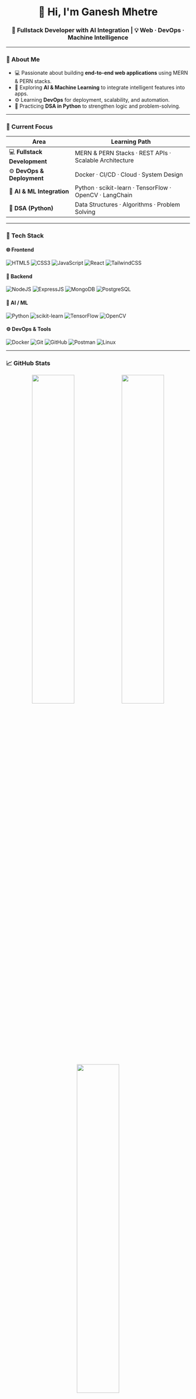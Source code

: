 <h1 align="center">👋 Hi, I'm Ganesh Mhetre</h1>

<h3 align="center">🚀 Fullstack Developer with AI Integration | 💡 Web · DevOps · Machine Intelligence</h3>

---

### 🧭 About Me
- 💻 Passionate about building **end-to-end web applications** using MERN & PERN stacks.  
- 🤖 Exploring **AI & Machine Learning** to integrate intelligent features into apps.  
- ⚙️ Learning **DevOps** for deployment, scalability, and automation.  
- 🧩 Practicing **DSA in Python** to strengthen logic and problem-solving.  

---

### 🎯 Current Focus
| Area | Learning Path |
|------|----------------|
| 💻 **Fullstack Development** | MERN & PERN Stacks · REST APIs · Scalable Architecture |
| ⚙️ **DevOps & Deployment** | Docker · CI/CD · Cloud · System Design |
| 🤖 **AI & ML Integration** | Python · scikit-learn · TensorFlow · OpenCV · LangChain |
| 🧩 **DSA (Python)** | Data Structures · Algorithms · Problem Solving |

---

### 🧰 Tech Stack

#### 🌐 Frontend
![HTML5](https://img.shields.io/badge/HTML5-E34F26?style=for-the-badge&logo=html5&logoColor=white)
![CSS3](https://img.shields.io/badge/CSS3-1572B6?style=for-the-badge&logo=css3&logoColor=white)
![JavaScript](https://img.shields.io/badge/JavaScript-F7DF1E?style=for-the-badge&logo=javascript&logoColor=black)
![React](https://img.shields.io/badge/React-61DAFB?style=for-the-badge&logo=react&logoColor=black)
![TailwindCSS](https://img.shields.io/badge/Tailwind_CSS-38B2AC?style=for-the-badge&logo=tailwind-css&logoColor=white)

#### 🧩 Backend
![NodeJS](https://img.shields.io/badge/Node.js-339933?style=for-the-badge&logo=nodedotjs&logoColor=white)
![ExpressJS](https://img.shields.io/badge/Express.js-000000?style=for-the-badge&logo=express&logoColor=white)
![MongoDB](https://img.shields.io/badge/MongoDB-4EA94B?style=for-the-badge&logo=mongodb&logoColor=white)
![PostgreSQL](https://img.shields.io/badge/PostgreSQL-316192?style=for-the-badge&logo=postgresql&logoColor=white)

#### 🤖 AI / ML
![Python](https://img.shields.io/badge/Python-3776AB?style=for-the-badge&logo=python&logoColor=white)
![scikit-learn](https://img.shields.io/badge/scikit--learn-F7931E?style=for-the-badge&logo=scikitlearn&logoColor=white)
![TensorFlow](https://img.shields.io/badge/TensorFlow-FF6F00?style=for-the-badge&logo=tensorflow&logoColor=white)
![OpenCV](https://img.shields.io/badge/OpenCV-5C3EE8?style=for-the-badge&logo=opencv&logoColor=white)

#### ⚙️ DevOps & Tools
![Docker](https://img.shields.io/badge/Docker-2496ED?style=for-the-badge&logo=docker&logoColor=white)
![Git](https://img.shields.io/badge/Git-F05032?style=for-the-badge&logo=git&logoColor=white)
![GitHub](https://img.shields.io/badge/GitHub-181717?style=for-the-badge&logo=github&logoColor=white)
![Postman](https://img.shields.io/badge/Postman-FF6C37?style=for-the-badge&logo=postman&logoColor=white)
![Linux](https://img.shields.io/badge/Linux-FCC624?style=for-the-badge&logo=linux&logoColor=black)

---

### 📈 GitHub Stats

<p align="center">
  <img width="48%" src="https://github-readme-stats.vercel.app/api?username=ganeshmhetre&show_icons=true&theme=tokyonight" />
  <img width="48%" src="https://github-readme-streak-stats.herokuapp.com/?user=ganeshmhetre&theme=tokyonight" />
</p>

<p align="center">
  <img width="48%" src="https://github-readme-stats.vercel.app/api/top-langs/?username=ganeshmhetre&layout=compact&theme=tokyonight" />
</p>

---

### 🧠 What I’m Building
🚧 *Upcoming Projects:*  
- AI-Integrated Fullstack Web Apps  
- MERN & PERN Stack Projects  
- DevOps Pipelines for Deployment  
- DSA Challenges in Python  

---

### 🌐 Connect with Me
<p align="center">
  <a href="https://linkedin.com/in/ganesh" target="_blank">
    <img src="https://img.shields.io/badge/LinkedIn-0077B5?style=for-the-badge&logo=linkedin&logoColor=white"/>
  </a>
  <a href="https://twitter.com/ganesh_dev" target="_blank">
    <img src="https://img.shields.io/badge/Twitter-1DA1F2?style=for-the-badge&logo=twitter&logoColor=white"/>
  </a>
  <a href="https://ganesh.dev" target="_blank">
    <img src="https://img.shields.io/badge/Portfolio-000000?style=for-the-badge&logo=About.me&logoColor=white"/>
  </a>
</p>

---

<p align="center">💬 “Building intelligent systems from the ground up — Fullstack to AI.”</p>


